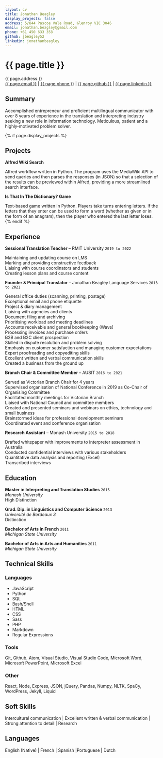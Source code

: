 ```yaml
---
layout: cv
title: Jonathan Beagley
display_projects: false
address: 5/844 Pascoe Vale Road, Glenroy VIC 3046
email: jonathan.beagley@gmail.com
phone: +61 450 633 358
github: jbeagley52
linkedin: jonathanbeagley
---
```


# {{ page.title }}

<div id="webaddress">
<i class="fa fa-globe"></i> {{ page.address }}
<br />
<i class="fa fa-envelope"></i> <a href="mailto:{{ page.email }}">{{ page.email }}</a>
|
<i class="fa fa-phone"></i> <a href="tel:{{ page.phone }}">{{ page.phone }}</a>
|
<i class="fa fa-github"></i> <a href="http://github.com/{{ page.github }}">{{ page.github }}</a>
|
<i class="fa fa-linkedin"></i> <a href="https://www.linkedin.com/in/{{ page.linkedin }}/">{{ page.linkedin }}</a>
</div>

## Summary

Accomplished entrepreneur and proficient multilingual communicator with over 8 years of experience in the translation and interpreting industry seeking a new role in information technology. Meticulous, patient and a highly-motivated problem solver.

{% if page.display_projects %}

## Projects
<!-- 
**Markdown Previewer**

This web application was made in JavaScript using a combination of React, Sass, and Bootstrap. It contains a Markdown editor and a window that displays a real-time preview of the rendered Markdown. -->

**Alfred Wiki Search**

Alfred workflow written in Python. The program uses the MediaWiki API to send queries and then parses the responses (in JSON) so that a selection of the results can be previewed within Alfred, providing a more streamlined search interface.

**Is That In The Dictionary? Game**

Text-based game written in Python. Players take turns entering letters. If the letters that they enter can be used to form a word (whether as given or in the form of an anagram), then the player who entered the last letter loses.
{% endif %}

## Experience

**Sessional Translation Teacher** &ndash; RMIT University `2019 to 2022`

Maintaining and updating course on LMS \
Marking and providing constructive feedback \
Liaising with course coordinators and students \
Creating lesson plans and course content

**Founder & Principal Translator** &ndash; Jonathan Beagley Language Services `2013 to 2021`

General office duties (scanning, printing, postage) \
Exceptional email and phone etiquette \
Project & diary management \
Liaising with agencies and clients \
Document filing and archiving \
Prioritising workload and meeting deadlines \
Accounts receivable and general bookkeeping (Wave) \
Processing invoices and purchase orders \
B2B and B2C client prospection \
Skilled in dispute resolution and problem solving \
Emphasis on customer satisfaction and managing customer expectations \
Expert proofreading and copyediting skills \
Excellent written and verbal communication skills \
Created a business from the ground up

**Branch Chair & Committee Member** &ndash; AUSIT `2016 to 2021`

Served as Victorian Branch Chair for 4 years \
Supervised organisation of National Conference in 2019 as Co-Chair of Organising Committee \
Facilitated monthly meetings for Victorian Branch \
Liaised with National Council and committee members \
Created and presented seminars and webinars on ethics, technology and small business \
Brainstormed ideas for professional development seminars \
Coordinated event and conference organisation

**Research Assistant** &ndash; Monash University `2015 to 2018`

Drafted whitepaper with improvements to interpreter assessment in Australia \
Conducted confidential interviews with various stakeholders \
Quantitative data analysis and reporting (Excel) \
Transcribed interviews

## Education

**Master in Interpreting and Translation Studies** `2015` \
_Monash University_ \
High Distinction

**Grad. Dip. in Linguistics and Computer Science** `2013` \
_Université de Bordeaux 3_ \
Distinction

**Bachelor of Arts in French** `2011` \
_Michigan State University_

**Bachelor of Arts in Arts and Humanities** `2011` \
_Michigan State University_

## Technical Skills

### Languages

- JavaScript
- Python
- SQL
- Bash/Shell
- HTML
- CSS
- Sass
- PHP
- Markdown
- Regular Expressions

### Tools

Git, Github, Atom, Visual Studio, Visual Studio Code, Microsoft Word, Microsoft PowerPoint, Microsoft Excel

### Other

React, Node, Express, JSON, jQuery, Pandas, Numpy, NLTK, SpaCy, WordPress, Jekyll, Liquid

## Soft Skills

Intercultural communication |
Excellent written & verbal communication |
Strong attention to detail |
Research

## Languages
English (Native) | French | Spanish |Portuguese | Dutch

<!-- ### Footer

Last updated: May 2013 -->
